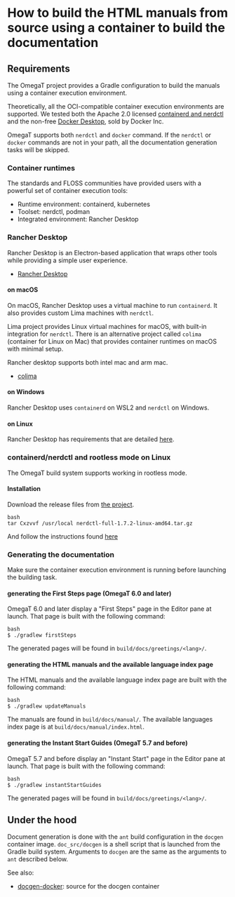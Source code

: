 # How to build the HTML manuals from source using a container to build the documentation

## Requirements

The OmegaT project provides a Gradle configuration to build the manuals using a container execution environment.

Theoretically, all the OCI-compatible container execution environments are supported. We tested both the Apache 2.0 licensed [containerd and nerdctl](https://github.com/containerd/nerdctl) and the non-free [Docker Desktop](https://www.docker.com/products/docker-desktop), sold by Docker Inc.

OmegaT supports both `nerdctl` and `docker` command. If the `nerdctl` or `docker` commands are not in your path, all the documentation generation tasks will be skipped.

### Container runtimes

The standards and FLOSS communities have provided users with a powerful set of container execution tools:

- Runtime environment: containerd, kubernetes
- Toolset: nerdctl, podman
- Integrated environment: Rancher Desktop

### Rancher Desktop

Rancher Desktop is an Electron-based application that wraps other tools while providing a simple user experience.

- [Rancher Desktop](https://rancherdesktop.io/)

#### on macOS

On macOS, Rancher Desktop uses a virtual machine to run `containerd`. It also provides custom Lima machines with `nerdctl`.

Lima project provides Linux virtual machines for macOS, with built-in integration for `nerdctl`. There is an alternative project called `colima` (container for Linux on Mac) that provides container runtimes on macOS with minimal setup.

Rancher desktop supports both intel mac and arm mac.

- [colima](https://github.com/abiosoft/colima)

#### on Windows

Rancher Desktop uses `containerd` on WSL2 and `nerdctl` on Windows.

#### on Linux

Rancher Desktop has requirements that are detailed [here](https://docs.rancherdesktop.io/getting-started/installation/#linux).

### containerd/nerdctl and rootless mode on Linux

The OmegaT build system supports working in rootless mode.

#### Installation

Download the release files from [the project](https://github.com/containerd/nerdctl/releases).

```
bash
tar Cxzvvf /usr/local nerdctl-full-1.7.2-linux-amd64.tar.gz
```

And follow the instructions found [here](https://github.com/containerd/nerdctl/blob/main/docs/rootless.md)

### Generating the documentation

Make sure the container execution environment is running before launching the building task.

#### generating the First Steps page (OmegaT 6.0 and later)

OmegaT 6.0 and later display a "First Steps" page in the Editor pane at launch. That page is built with the following command:

```
bash
$ ./gradlew firstSteps
```

The generated pages will be found in `build/docs/greetings/<lang>/`.

#### generating the HTML manuals and the available language index page

The HTML manuals and the available language index page are built with the following command:

```
bash
$ ./gradlew updateManuals
```

The manuals are found in `build/docs/manual/`. The available languages index page is at `build/docs/manual/index.html`.

#### generating the Instant Start Guides (OmegaT 5.7 and before)

OmegaT 5.7 and before display an "Instant Start" page in the Editor pane at launch. That page is built with the following command:

```
bash
$ ./gradlew instantStartGuides
```

The generated pages will be found in `build/docs/greetings/<lang>/`.

## Under the hood

Document generation is done with the `ant` build configuration in the `docgen` container image.
`doc_src/docgen` is a shell script that is launched from the Gradle build system.
Arguments to `docgen` are the same as the arguments to `ant` described below.

See also:

- [docgen-docker](https://github.com/omegat-org/docgen-docker): source for the docgen container
